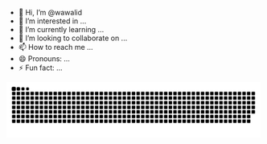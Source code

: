 - 👋 Hi, I’m @wawalid
- 👀 I’m interested in ...
- 🌱 I’m currently learning ...
- 💞️ I’m looking to collaborate on ...
- 📫 How to reach me ...
- 😄 Pronouns: ...
- ⚡ Fun fact: ...

<!---
wawalid/wawalid is a ✨ special ✨ repository because its `README.md` (this file) appears on your GitHub profile.
You can click the Preview link to take a look at your changes.
--->

  <img src="https://raw.githubusercontent.com/Elanza-48/Elanza-48/main/resources/img/github-contribution-grid-snake.svg" alt="GitHub Snake" />

